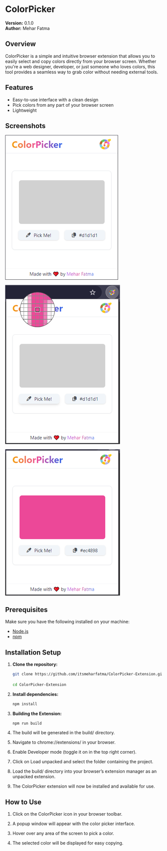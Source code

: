 # ColorPicker

**Version:** 0.1.0  
**Author:** Mehar Fatma

## Overview

ColorPicker is a simple and intuitive browser extension that allows you to easily select and copy colors directly from your browser screen. Whether you're a web designer, developer, or just someone who loves colors, this tool provides a seamless way to grab color without needing external tools.

## Features

- Easy-to-use interface with a clean design
- Pick colors from any part of your browser screen
- Lightweight

## Screenshots

![ColorPicker](src/screenshots/extension.PNG)

![Picking Color](src/screenshots/picking-color.PNG)

![Color Picked](src/screenshots/color-picked.PNG)

## Prerequisites

Make sure you have the following installed on your machine:

- [Node.js](https://nodejs.org/)
- [npm](https://www.npmjs.com/)

## Installation Setup

1. **Clone the repository:**

   ```bash
   git clone https://github.com/itsmeharfatma/ColorPicker-Extension.git

   cd ColorPicker-Extension
   ```

2. **Install dependencies:**

   ```bash
   npm install
   ```

3. **Building the Extension:**

   ```bash
   npm run build
   ```

4. The build will be generated in the build/ directory.

5. Navigate to chrome://extensions/ in your browser.

6. Enable Developer mode (toggle it on in the top right corner).

7. Click on Load unpacked and select the folder containing the project.

8. Load the build/ directory into your browser’s extension manager as an unpacked extension.

9. The ColorPicker extension will now be installed and available for use.

## How to Use

1. Click on the ColorPicker icon in your browser toolbar.

2. A popup window will appear with the color picker interface.

3. Hover over any area of the screen to pick a color.

4. The selected color will be displayed for easy copying.
